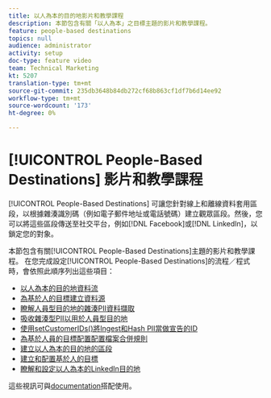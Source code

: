 ```yaml
---
title: 以人為本的目的地影片和教學課程
description: 本節包含有關「以人為本」之目標主題的影片和教學課程。
feature: people-based destinations
topics: null
audience: administrator
activity: setup
doc-type: feature video
team: Technical Marketing
kt: 5207
translation-type: tm+mt
source-git-commit: 235db3648b84db272cf68b863cf1df7b6d14ee92
workflow-type: tm+mt
source-wordcount: '173'
ht-degree: 0%

---
```



# [!UICONTROL People-Based Destinations] 影片和教學課程

[!UICONTROL People-Based Destinations] 可讓您針對線上和離線資料套用區段，以根據雜湊識別碼（例如電子郵件地址或電話號碼）建立觀眾區段。然後，您可以將這些區段傳送至社交平台，例如[!DNL Facebook]或[!DNL LinkedIn]，以鎖定您的對象。

本節包含有關[!UICONTROL People-Based Destinations]主題的影片和教學課程。 在您完成設定[!UICONTROL People-Based Destinations]的流程／程式時，會依照此順序列出這些項目：

* [以人為本的目的地資料流](people-based-destinations-data-flow.md)
* [為基於人的目標建立資料源](creating-a-data-source-for-people-based-destinations.md)
* [瞭解人員型目的地的雜湊PII資料擷取](understanding-hashed-pii-data-ingestion-for-people-based-destinations.md)
* [吸收雜湊型PII以用於人員型目的地](ingesting-hashed-pii-for-people-based-destinations.md)
* [使用setCustomerIDs()將Ingest和Hash PII當做宣告的ID](using-setcustomerids-to-ingest-and-hash-pii-as-a-declared-id.md)
* [為基於人員的目標配置配置檔案合併規則](configuring-profile-merge-rules-for-people-based-destinations.md)
* [建立以人為本的目的地的區段](creating-segments-for-people-based-destinations.md)
* [建立和配置基於人的目標](create-and-configure-people-based-destinations.md)
* [瞭解和設定以人為本的LinkedIn目的地](understanding-and-configuring-the-linkedin-pbd.md)

這些視訊可與[documentation](https://docs.adobe.com/content/help/en/audience-manager/user-guide/features/destinations/people-based/people-based-destinations-overview.html)搭配使用。
